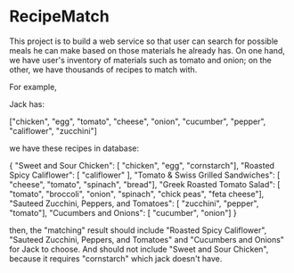 RecipeMatch
=================================

This project is to build a web service so that user can search for possible
meals he can make based on those materials he already has.
On one hand, we have user's inventory of materials such as tomato and onion;
on the other, we have thousands of recipes to match with.

For example,

Jack has:

["chicken", "egg", "tomato", "cheese", "onion", "cucumber", "pepper",
"califlower", "zucchini"]


we have these recipes in database:

{
	"Sweet and Sour Chicken": [ "chicken", "egg", "cornstarch"],
	"Roasted Spicy Califlower": [ "califlower" ],
	"Tomato & Swiss Grilled Sandwiches": [ "cheese", "tomato", "spinach", "bread"],
	"Greek Roasted Tomato Salad": [ "tomato", "broccoli", "onion", "spinach", "chick peas", "feta cheese"],
	"Sauteed Zucchini, Peppers, and Tomatoes": [ "zucchini", "pepper", "tomato"],
	"Cucumbers and Onions": [ "cucumber", "onion"]
}


then, the "matching" result should include "Roasted Spicy Califlower",
"Sauteed Zucchini, Peppers, and Tomatoes" and "Cucumbers and Onions" for Jack to choose.
And should not include "Sweet and Sour Chicken", because it requires "cornstarch"
which jack doesn't have.





